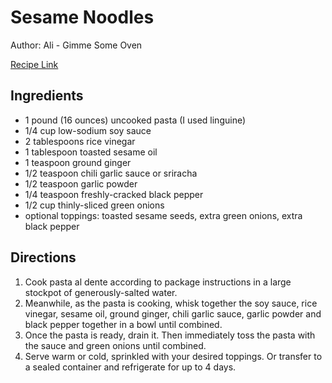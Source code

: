 # Sesame Noodles

Author: Ali - Gimme Some Oven 

[Recipe Link](https://www.gimmesomeoven.com/sesame-noodles/print-recipe/59880/)

## Ingredients

- 1 pound (16 ounces) uncooked pasta (I used linguine)
- 1/4 cup low-sodium soy sauce
- 2 tablespoons rice vinegar
- 1 tablespoon toasted sesame oil
- 1 teaspoon ground ginger
- 1/2 teaspoon chili garlic sauce or sriracha
- 1/2 teaspoon garlic powder
- 1/4 teaspoon freshly-cracked black pepper
- 1/2 cup thinly-sliced green onions
- optional toppings: toasted sesame seeds, extra green onions, extra black pepper

## Directions

1. Cook pasta al dente according to package instructions in a large stockpot of generously-salted water.
2. Meanwhile, as the pasta is cooking, whisk together the soy sauce, rice vinegar, sesame oil, ground ginger, chili garlic sauce, garlic powder and black pepper together in a bowl until combined.
3. Once the pasta is ready, drain it. Then immediately toss the pasta with the sauce and green onions until combined.
4. Serve warm or cold, sprinkled with your desired toppings.  Or transfer to a sealed container and refrigerate for up to 4 days.